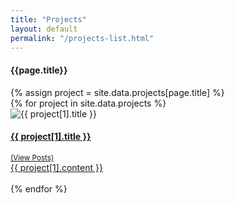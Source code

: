 ```yaml
---
title: "Projects"
layout: default
permalink: "/projects-list.html"
---
```

<div class="container">
<h4 class="font-weight-bold spanborder"><span>{{page.title}}</span></h4>
{% assign project = site.data.projects[page.title] %}
    <div class="row gap-y listrecent listrecent listauthor">
    {% for project in site.data.projects %}
        <div class="col-lg-6 mb-4">
            <div class="p-4 border rounded">
            <div class="row">
            <div class="col-md-3 mb-4 mb-md-0">
<img alt="{{ project[1].title }}" src="{{site.url}}{{ project[1].img_path }}" class="img-thumbnail"></div>
            <div class="col-md-9">
            <a href="{{site.url}}/project-{{ project[1].project_name | slugify }}">
            <h4 class="text-dark mb-0"> {{ project[1].title }} </h4>
            <small class="d-inline-block mt-1 mb-3 font-weight-normal">(View Posts)</small>
            <div class="excerpt">
            {{ project[1].content }}</div>
            </a>
            <div class="icon-block mt-3 d-flex justify-content-between">  
            <div>
            <a target="_blank" href="{{ project[1].instagram }}"><i class="fa fa-instagram text-muted" aria-hidden="true"></i></a> &nbsp;
            <a target="_blank" href="{{ project[1].website }}"><i class="fa fa-globe text-muted" aria-hidden="true"></i></a> &nbsp;
            </div>
            </div>
            </div>
            </div>
            </div>
        </div>
    {% endfor %}
    </div>
</div>
